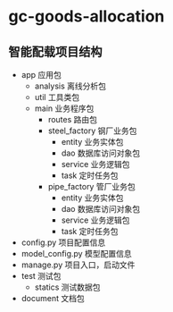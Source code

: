 # gc-goods-allocation

## 智能配载项目结构

- app 应用包
    - analysis 离线分析包
    - util 工具类包
    - main 业务程序包
        - routes 路由包
        - steel_factory 钢厂业务包
            - entity 业务实体包
            - dao 数据库访问对象包
            - service 业务逻辑包
            - task 定时任务包
        - pipe_factory 管厂业务包
            - entity 业务实体包
            - dao 数据库访问对象包
            - service 业务逻辑包
            - task 定时任务包
- config.py 项目配置信息
- model_config.py 模型配置信息
- manage.py 项目入口，启动文件
- test 测试包
    - statics 测试数据包
- document 文档包
